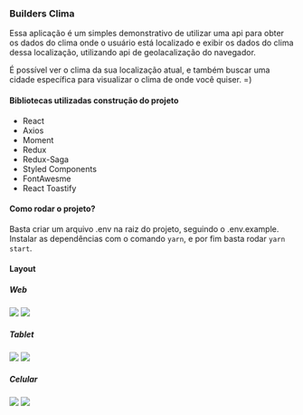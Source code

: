### Builders Clima

Essa aplicação é um simples demonstrativo de utilizar uma api para obter os dados do clima onde o usuário está localizado e exibir os dados do clima dessa localização, utilizando api de geolacalização do navegador.

É possível ver o clima da sua localização atual, e também buscar uma cidade específica para visualizar o clima de onde você quiser. =)

#### Bibliotecas utilizadas construção do projeto

- React
- Axios
- Moment
- Redux
- Redux-Saga
- Styled Components
- FontAwesme
- React Toastify

#### Como rodar o projeto?

Basta criar um arquivo .env na raiz do projeto, seguindo o .env.example. Instalar as dependências com o comando `yarn`, e por fim basta rodar `yarn start`.

#### Layout

##### Web

![](./src/assets/layoutWeb1.png?w)
![](./src/assets/layoutWeb2.png)

##### Tablet

![](./src/assets/layoutTablet1.png)
![](./src/assets/layoutTable2.png)

##### Celular

![](./src/assets/layoutMobile1.png)
![](./src/assets/layoutMobile2.png)
